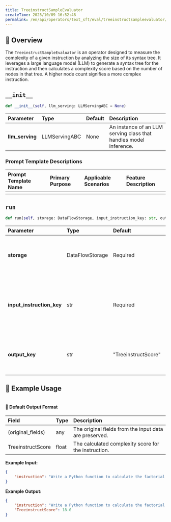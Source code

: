 ```yaml
---
title: TreeinstructSampleEvaluator
createTime: 2025/10/09 16:52:48
permalink: /en/api/operators/text_sft/eval/treeinstructsampleevaluator/
---
```


## 📘 Overview

The `TreeinstructSampleEvaluator` is an operator designed to measure the complexity of a given instruction by analyzing the size of its syntax tree. It leverages a large language model (LLM) to generate a syntax tree for the instruction and then calculates a complexity score based on the number of nodes in that tree. A higher node count signifies a more complex instruction.

## `__init__`

```python
def __init__(self, llm_serving: LLMServingABC = None)
```

| Parameter | Type | Default | Description |
| :--- | :--- | :--- | :--- |
| **llm_serving** | LLMServingABC | None | An instance of an LLM serving class that handles model inference. |

### Prompt Template Descriptions

| Prompt Template Name | Primary Purpose | Applicable Scenarios | Feature Description |
| :--- | :--- | :--- | :--- |
| | | | |

## `run`

```python
def run(self, storage: DataFlowStorage, input_instruction_key: str, output_key: str='TreeinstructScore')
```

| Parameter | Type | Default | Description |
| :--- | :--- | :--- | :--- |
| **storage** | DataFlowStorage | Required | DataFlow storage instance for reading and writing data. |
| **input_instruction_key** | str | Required | The column name in the input DataFrame that contains the instruction text. |
| **output_key** | str | "TreeinstructScore" | The column name for the generated complexity score. |

## 🧠 Example Usage

```python

```

#### 🧾 Default Output Format

| Field | Type | Description |
| :--- | :--- | :--- |
| (original_fields) | any | The original fields from the input data are preserved. |
| TreeinstructScore | float | The calculated complexity score for the instruction. |

**Example Input:**

```json
{
    "instruction": "Write a Python function to calculate the factorial of a number."
}
```

**Example Output:**

```json
{
    "instruction": "Write a Python function to calculate the factorial of a number.",
    "TreeinstructScore": 18.0
}
```
